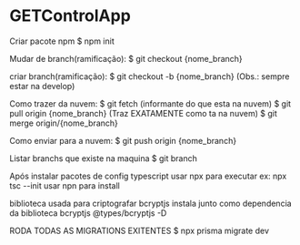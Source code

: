 # GETControlApp

Criar pacote npm
$ npm init

Mudar de branch(ramificação):
$ git checkout {nome_branch}

criar branch(ramificação):
$ git checkout -b {nome_branch} (Obs.: sempre estar na develop)

Como trazer da nuvem:
$ git fetch (informante do que esta na nuvem)
$ git pull origin {nome_branch} (Traz EXATAMENTE como ta na nuvem)
$ git merge origin/{nome_branch}

Como enviar para a nuvem:
$ git push origin {nome_branch}

Listar branchs que existe na maquina
$ git branch

Após instalar pacotes de config typescript
usar npx para executar ex: npx tsc --init
usar npn para install

biblioteca usada para criptografar
bcryptjs
instala junto como dependencia da biblioteca bcryptjs
@types/bcryptjs -D

RODA TODAS AS MIGRATIONS EXITENTES
$ npx prisma migrate dev
